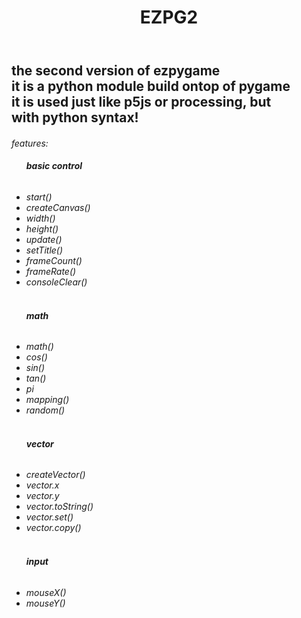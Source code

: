 <header>
    <h1>
        <b>EZPG2</b>
    </h1>
</header>
<h2>
    the second version of ezpygame<br>
    it is a python module build ontop of pygame<br>
    it is used just like p5js or processing, but<br>
    with python syntax!
</h2>
<h6>
    features:
    <ul>
        <h6><b>basic control</b></h6>
        <li><a>start()</a></li>
        <li><a>createCanvas()</a></li>
        <li><a>width()</a></li>
        <li><a>height()</a></li>
        <li><a>update()</a></li>
        <li><a>setTitle()</a></li>
        <li><a>frameCount()</a></li>
        <li><a>frameRate()</a></li>
        <li><a>consoleClear()</a></li>
        <br>
        <h6><b>math</b></h6>
        <li><a>math()</a></li>
        <li><a>cos()</a></li>
        <li><a>sin()</a></li>
        <li><a>tan()</a></li>
        <li><a>pi</a></li>
        <li><a>mapping()</a></li>
        <li><a>random()</a></li>
        <br>
        <h6><b>vector</b></h6>
        <li><a>createVector()</a></li>
        <li><a>vector.x</a></li>
        <li><a>vector.y</a></li>
        <li><a>vector.toString()</a></li>
        <li><a>vector.set()</a></li>
        <li><a>vector.copy()</a></li>
        <br>
        <h6><b>input</b></h6>
        <li><a>mouseX()</a></li>
        <li><a>mouseY()</a></li>
    </ul>
</h6>